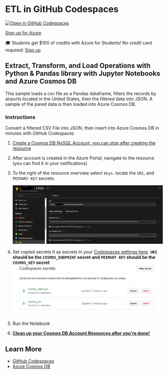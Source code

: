 # ETL in GitHub Codespaces

[![Open in GitHub Codespaces](https://github.com/codespaces/badge.svg)](https://codespaces.new/paladique/codespaces-etl-basic-demo)

[Sign up for Azure](https://azure.microsoft.com/free/?WT.mc_id=academic-99884-jasmineg)

🎓 Students get $100 of credits with Azure for Students! No credit card required: [Sign up](https://aka.ms/azure4students)

## Extract, Transform, and Load Operations with Python & Pandas library with Jupyter Notebooks and Azure Cosmos DB

This sample loads a csv file as a Pandas dataframe, filters the records by airports located in the United States, then the filtered data into JSON. A sample of the pared data is then loaded into Azure Cosmos DB.

### Instructions 
Convert a filtered CSV File into JSON, then insert into Azure Cosmos DB in minutes with GitHub Codespaces

1. [Create a Cosmos DB NoSQL Account, you can stop after creating the resource](https://learn.microsoft.com/en-us/azure/cosmos-db/nosql/quickstart-portal?WT.mc_id=academic-99884-jasmineg)

2. After account is created in the Azure Portal, navigate to the resource (you can find it in your notifications)

3. To the right of the resource overview select `Keys`. locate the `URI`, and `PRIMARY KEY` secrets.

    ![Azure cosmos db secrets](img/azcosmosdb_secrets.png)
 
4. Set copied secrets it as secrets in your [Codespaces settings here](https://github.com/settings/codespaces). 
    **`URI` should be the `COSMOS_ENDPOINT` secret and `PRIMARY KEY` should be the  `COSMOS_KEY` secret**
     ![codespaces secrets](img/codespaces_secret_settings.png)

5. Run the Notebook

6. **[Clean up your Cosmos DB Account Resources after you're done!](https://learn.microsoft.com/en-us/azure/cosmos-db/nosql/quickstart-portal#clean-up-resources?WT.mc_id=academic-99884-jasmineg)**

## Learn More
- [GitHub Codespaces](https://docs.github.com/en/codespaces)
- [Azure Cosmos DB](https://learn.microsoft.com/en-us/training/modules/explore-non-relational-data-stores-azure/?WT.mc_id=academic-99884-jasmineg)